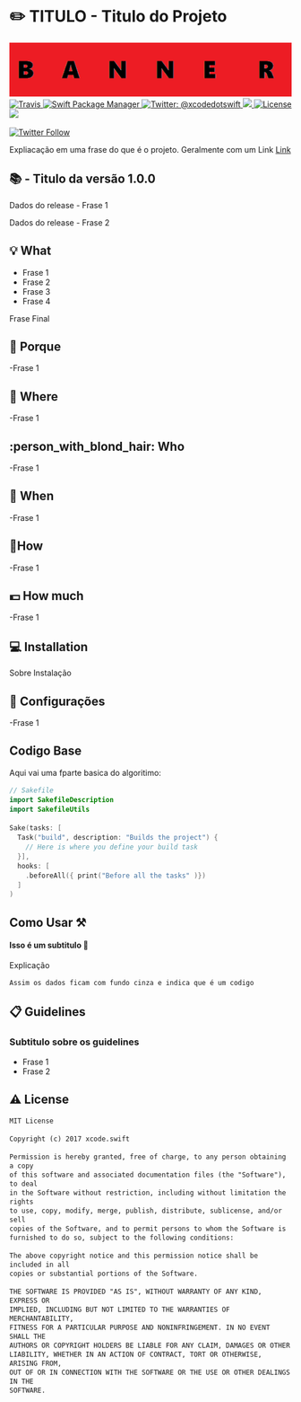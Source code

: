 # :pencil2: TITULO - Titulo do Projeto 

<img width="900" src="https://github.com/sergiokmpos/HelloRepositoryWord/blob/master/Banner.png"/>

<a href="https://travis-ci.org/xcodeswift/sake">
<img src="https://travis-ci.org/xcodeswift/sake.svg?branch=master" alt="Travis"/>
</a>
<a href="https://swift.org/package-manager">
<img src="https://img.shields.io/badge/spm-compatible-brightgreen.svg?style=flat" alt="Swift Package Manager"/>
</a>
<a href="https://twitter.com/xcodedotswift">
  <img src="https://img.shields.io/badge/contact-@xcodedotswift-blue.svg?style=flat" alt="Twitter: @xcodedotswift" />
</a>
<a href="https://github.com/xcodeswift/sake/releases">
  <img src="https://img.shields.io/github/release/xcodeswift/sake.svg"/>
</a>
<a href="https://opensource.org/licenses/MIT">
  <img src="https://img.shields.io/badge/License-MIT-yellow.svg" alt="License" />
</a>
<a href="http://xcodeswift.herokuapp.com/">
  <img src="https://xcodeswift.herokuapp.com/badge.svg">
</a>

[![Twitter Follow](https://img.shields.io/twitter/follow/espadrine.svg?style=social&label=Follow)](www.twitter.com/sergiokmpos)

Expliacação em uma frase do que é  o projeto. Geralmente com um Link [Link](https://en.wikipedia.org/wiki/Makefile) 

## :books:  - Titulo da versão 1.0.0 

Dados do release - Frase 1

Dados do release - Frase 2

## :bulb: What 

- Frase 1
- Frase 2
- Frase 3
- Frase 4

Frase Final

## :loudspeaker: Porque 

-Frase 1

## :office: Where 

-Frase 1

## :person_with_blond_hair: Who 

-Frase 1

## :date:  When

-Frase 1

## :nut_and_bolt:How 

-Frase 1

## :dollar: How much 

-Frase 1

## :computer: Installation 

Sobre Instalação

## :wrench: Configurações 

-Frase 1

## Codigo Base

Aqui vai uma fparte basica do algoritimo:

```swift
// Sakefile
import SakefileDescription
import SakefileUtils

Sake(tasks: [
  Task("build", description: "Builds the project") {
    // Here is where you define your build task
  }],
  hooks: [
    .beforeAll({ print("Before all the tasks" )})
  ]
)
```

## Como Usar ⚒

#### Isso é um subtitulo 📝
Explicação

```bash
Assim os dados ficam com fundo cinza e indica que é um codigo
```

## :clipboard: Guidelines 

### Subtitulo sobre os guidelines

- Frase 1
- Frase 2

## :warning: License

```
MIT License

Copyright (c) 2017 xcode.swift

Permission is hereby granted, free of charge, to any person obtaining a copy
of this software and associated documentation files (the "Software"), to deal
in the Software without restriction, including without limitation the rights
to use, copy, modify, merge, publish, distribute, sublicense, and/or sell
copies of the Software, and to permit persons to whom the Software is
furnished to do so, subject to the following conditions:

The above copyright notice and this permission notice shall be included in all
copies or substantial portions of the Software.

THE SOFTWARE IS PROVIDED "AS IS", WITHOUT WARRANTY OF ANY KIND, EXPRESS OR
IMPLIED, INCLUDING BUT NOT LIMITED TO THE WARRANTIES OF MERCHANTABILITY,
FITNESS FOR A PARTICULAR PURPOSE AND NONINFRINGEMENT. IN NO EVENT SHALL THE
AUTHORS OR COPYRIGHT HOLDERS BE LIABLE FOR ANY CLAIM, DAMAGES OR OTHER
LIABILITY, WHETHER IN AN ACTION OF CONTRACT, TORT OR OTHERWISE, ARISING FROM,
OUT OF OR IN CONNECTION WITH THE SOFTWARE OR THE USE OR OTHER DEALINGS IN THE
SOFTWARE.
```
